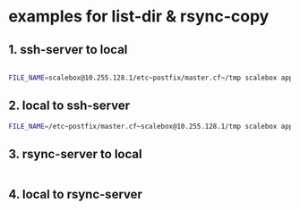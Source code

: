 # examples for list-dir & rsync-copy

## 1. ssh-server to local

```sh

FILE_NAME=scalebox@10.255.128.1/etc~postfix/master.cf~/tmp scalebox app create

```

## 2. local to ssh-server
```sh
FILE_NAME=/etc~postfix/master.cf~scalebox@10.255.128.1/tmp scalebox app create

```

## 3. rsync-server to local
```sh

```
## 4. local to rsync-server
```sh

```
